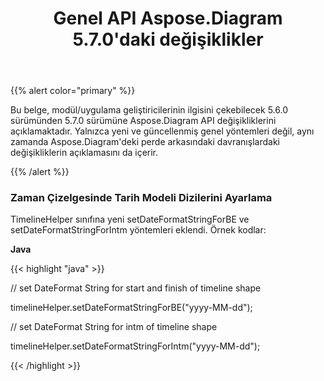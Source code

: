 ﻿---
title: Genel API Aspose.Diagram 5.7.0'daki değişiklikler
type: docs
weight: 30
url: /tr/java/public-api-changes-in-aspose-diagram-5-7-0/
---
{{% alert color="primary" %}} 

Bu belge, modül/uygulama geliştiricilerinin ilgisini çekebilecek 5.6.0 sürümünden 5.7.0 sürümüne Aspose.Diagram API değişikliklerini açıklamaktadır. Yalnızca yeni ve güncellenmiş genel yöntemleri değil, aynı zamanda Aspose.Diagram'deki perde arkasındaki davranışlardaki değişikliklerin açıklamasını da içerir.

{{% /alert %}} 
### **Zaman Çizelgesinde Tarih Modeli Dizilerini Ayarlama**
TimelineHelper sınıfına yeni setDateFormatStringForBE ve setDateFormatStringForIntm yöntemleri eklendi. Örnek kodlar:

**Java**

{{< highlight "java" >}}

 // set DateFormat String for start and finish of timeline shape

timelineHelper.setDateFormatStringForBE("yyyy-MM-dd");

// set DateFormat String for intm of timeline shape

timelineHelper.setDateFormatStringForIntm("yyyy-MM-dd");

{{< /highlight >}}
